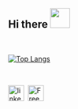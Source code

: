## Hi there <img src="https://media.tenor.com/images/3b388fe03da271d2674faf85eb7c3fcd/tenor.gif" width=40 height=40 />  

</br>

[![Top Langs](https://github-readme-stats.vercel.app/api/top-langs/?username=keoabetswe&layout=compact&count-private=true&theme=dark&hide=html,css,hack)](https://github.com/keoabetswe/github-readme-stats)

</br>

[<img src='https://cdn.jsdelivr.net/npm/simple-icons@3.0.1/icons/linkedin.svg' alt='linkedin' height='32' target="_blank">][1]&nbsp;
[<img src='https://cdn.jsdelivr.net/npm/simple-icons@3.0.1/icons/freecodecamp.svg' alt='FreeCodeCamp' height='32' target="_blank">][2]

[1]: https://www.linkedin.com/in/keoabetswe-nthite/
[2]: https://www.freecodecamp.org/keoabetswe

